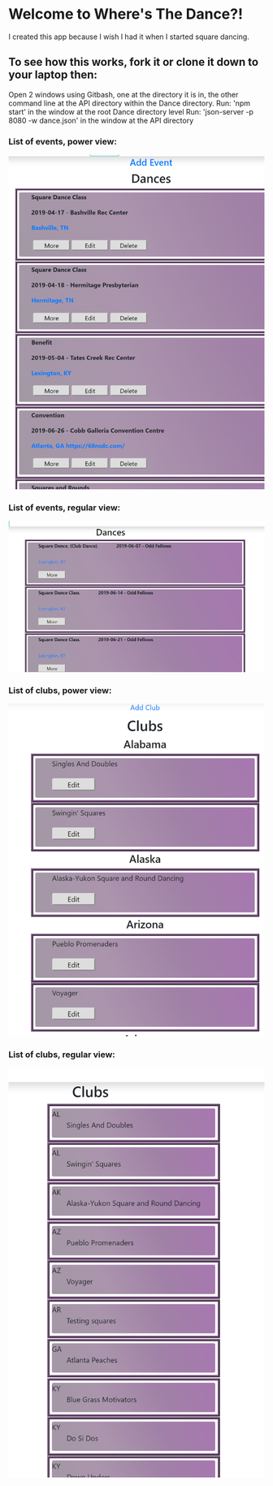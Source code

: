 
# Welcome to Where's The Dance?!
I created this app because I wish I had it when I started square dancing.

## To see how this works, fork it or clone it down to your laptop then:
  Open 2 windows using Gitbash, one at the directory it is in, the other command line at the API directory within the Dance directory.
  Run: 'npm start' in the window at the root Dance directory level
  Run: 'json-server -p 8080 -w dance.json' in the window at the API directory



<!--
[View Deployed Site](https://wheresthedance.herokuapp.com/) **This is not a secure site. It is for demo purposes only.  You can register as a new user or loggin as an existing user. Users 'Janet' and 'Rob' both have the password '123'.  Janet is power-user.  Loggin as Janet to add new events and see how that works. Events will be visible in all user views until the date has passed.
Events with dates prior to today will not be displayed so at some point you will have to add new events to see how it works.
-->


### List of events, power view:
![List of events, power view](/src/images/ListOfEventsPowerView.png)

### List of events, regular view:
![List of events](/src/images/RegularViewListOfEvents.PNG)

### List of clubs, power view:
![List of clubs, power view](/src/images/ListOfClubsPowerView.png)

### List of clubs, regular view:
![List of clubs, Regular view](/src/images/ListOfClubsRestrictedView.png)
